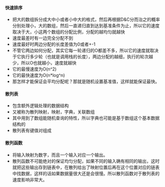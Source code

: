 #### 快速排序
- 把大的数组拆分成大中小或者小中大的格式，然后再根据D&C分而治之的概率分别处理小，大的数组，然后一直递归直到达到基准条件为止，所以它的速度取决于大，小这两个数组的分配比例，分配的越均匀就越快
- 速度最差时有一边完全分配不到
- 速度最好时两边分配的长度差值为0或者+-1
- 不管它两边如何分配，其实它每一轮递归的O都差不多，所以它的速度就取决于它执行多少轮（也就是调用栈的长度），两边分配的越细，执行的轮次越少，所以O也就越小，速度就越快
- 它的最慢速度为O(n^2)
- 它的最快速度为O(n*log^n)
- 那怎样才能保证会平均分配呢？那就是随机设置基准值，这样就能保证最快。

#### 散列表
- 包含额外逻辑处理的数据结构
- 又被称为散列映射，映射，字典，关联数组
- 其中用到了数组能随机查询的特性，所以字典也可能是基于数组这个基本数据结构的
- 散列表有键值对组成

#### 散列函数
- 将输入映射为数字，而且一个输入对应一个输出。
- 散列函数不可能绝对的保证均匀分配，如果不同的输入确有相同的输出，这时就把这些输出存到链表中，在散列给出了映射位置后再在这个位置对应的链表中找数据，这样的话如果数据量很大还是会很慢。所以散列函数对于散列表的速度影响非常大。